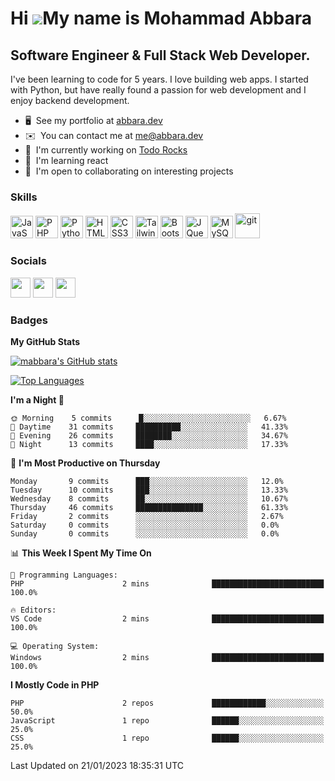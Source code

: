 Hi ![](https://user-images.githubusercontent.com/18350557/176309783-0785949b-9127-417c-8b55-ab5a4333674e.gif)My name is Mohammad Abbara
=======================================================================================================================================

Software Engineer & Full Stack Web Developer.
--------------------------------------------

I've been learning to code for 5 years. I love building web apps. I started with Python, but have really found a passion for web development and I enjoy backend development.

* 🖥️  See my portfolio at [abbara.dev](http://abbara.dev)
* ✉️  You can contact me at [me@abbara.dev](mailto:me@abbara.dev)
* 🚀  I'm currently working on [Todo Rocks](http://todo.rocks)
* 🧠  I'm learning react
* 🤝  I'm open to collaborating on interesting projects

### Skills

<p align="left">
<a href="https://developer.mozilla.org/en-US/docs/Web/JavaScript" target="_blank" rel="noreferrer"><img src="https://raw.githubusercontent.com/danielcranney/readme-generator/main/public/icons/skills/javascript-colored.svg" width="36" height="36" alt="JavaScript" /></a>
<a href="https://www.php.net/" target="_blank" rel="noreferrer"><img src="https://raw.githubusercontent.com/danielcranney/readme-generator/main/public/icons/skills/php-colored.svg" width="36" height="36" alt="PHP" /></a>
<a href="https://www.python.org/" target="_blank" rel="noreferrer"><img src="https://raw.githubusercontent.com/danielcranney/readme-generator/main/public/icons/skills/python-colored.svg" width="36" height="36" alt="Python" /></a>
<a href="https://developer.mozilla.org/en-US/docs/Glossary/HTML5" target="_blank" rel="noreferrer"><img src="https://raw.githubusercontent.com/danielcranney/readme-generator/main/public/icons/skills/html5-colored.svg" width="36" height="36" alt="HTML5" /></a>
<a href="https://www.w3.org/TR/CSS/#css" target="_blank" rel="noreferrer"><img src="https://raw.githubusercontent.com/danielcranney/readme-generator/main/public/icons/skills/css3-colored.svg" width="36" height="36" alt="CSS3" /></a>
<a href="https://tailwindcss.com/" target="_blank" rel="noreferrer"><img src="https://raw.githubusercontent.com/danielcranney/readme-generator/main/public/icons/skills/tailwindcss-colored.svg" width="36" height="36" alt="TailwindCSS" /></a>
<a href="https://getbootstrap.com/" target="_blank" rel="noreferrer"><img src="https://raw.githubusercontent.com/danielcranney/readme-generator/main/public/icons/skills/bootstrap-colored.svg" width="36" height="36" alt="Bootstrap" /></a>
<a href="https://jquery.com/" target="_blank" rel="noreferrer"><img src="https://raw.githubusercontent.com/danielcranney/readme-generator/main/public/icons/skills/jquery-colored.svg" width="36" height="36" alt="JQuery" /></a>
<a href="https://www.mysql.com/" target="_blank" rel="noreferrer"><img src="https://raw.githubusercontent.com/danielcranney/readme-generator/main/public/icons/skills/mysql-colored.svg" width="36" height="36" alt="MySQL" /></a>
<a href="https://git-scm.com/" target="_blank"> <img src="https://www.vectorlogo.zone/logos/git-scm/git-scm-icon.svg" alt="git" width="40" height="40"/> </a>
</p>


### Socials

<p align="left"> <a href="https://discord.com/users/MAbbara#0001" target="_blank" rel="noreferrer"><img src="https://raw.githubusercontent.com/danielcranney/readme-generator/main/public/icons/socials/discord.svg" width="32" height="32" /></a> <a href="https://www.github.com/mabbara" target="_blank" rel="noreferrer"><img src="https://raw.githubusercontent.com/danielcranney/readme-generator/main/public/icons/socials/github.svg" width="32" height="32" /></a> <a href="http://www.instagram.com/MA_Abbara" target="_blank" rel="noreferrer"><img src="https://raw.githubusercontent.com/danielcranney/readme-generator/main/public/icons/socials/instagram.svg" width="32" height="32" /></a></p>

### Badges

<b>My GitHub Stats</b>

<a href="http://www.github.com/mabbara"><img src="https://github-readme-stats.vercel.app/api?username=mabbara&show_icons=true&hide=&count_private=true&title_color=0891b2&text_color=ffffff&icon_color=0891b2&bg_color=1c1917&hide_border=true&show_icons=true" alt="mabbara's GitHub stats" /></a>

<a href="https://github.com/mabbara" align="left"><img src="https://github-readme-stats.vercel.app/api/top-langs/?username=mabbara&langs_count=10&title_color=0891b2&text_color=ffffff&icon_color=0891b2&bg_color=1c1917&hide_border=true&locale=en&custom_title=Top%20Languages" alt="Top Languages" /></a>


<!--START_SECTION:waka-->
**I'm a Night 🦉** 

```text
🌞 Morning    5 commits      █░░░░░░░░░░░░░░░░░░░░░░░░   6.67% 
🌆 Daytime    31 commits     ██████████░░░░░░░░░░░░░░░   41.33% 
🌃 Evening    26 commits     ████████░░░░░░░░░░░░░░░░░   34.67% 
🌙 Night      13 commits     ████░░░░░░░░░░░░░░░░░░░░░   17.33%

```
📅 **I'm Most Productive on Thursday** 

```text
Monday       9 commits      ███░░░░░░░░░░░░░░░░░░░░░░   12.0% 
Tuesday      10 commits     ███░░░░░░░░░░░░░░░░░░░░░░   13.33% 
Wednesday    8 commits      ██░░░░░░░░░░░░░░░░░░░░░░░   10.67% 
Thursday     46 commits     ███████████████░░░░░░░░░░   61.33% 
Friday       2 commits      ░░░░░░░░░░░░░░░░░░░░░░░░░   2.67% 
Saturday     0 commits      ░░░░░░░░░░░░░░░░░░░░░░░░░   0.0% 
Sunday       0 commits      ░░░░░░░░░░░░░░░░░░░░░░░░░   0.0%

```


📊 **This Week I Spent My Time On** 

```text
💬 Programming Languages: 
PHP                      2 mins              █████████████████████████   100.0%

🔥 Editors: 
VS Code                  2 mins              █████████████████████████   100.0%

💻 Operating System: 
Windows                  2 mins              █████████████████████████   100.0%

```

**I Mostly Code in PHP** 

```text
PHP                      2 repos             ████████████░░░░░░░░░░░░░   50.0% 
JavaScript               1 repo              ██████░░░░░░░░░░░░░░░░░░░   25.0% 
CSS                      1 repo              ██████░░░░░░░░░░░░░░░░░░░   25.0%

```



 Last Updated on 21/01/2023 18:35:31 UTC
<!--END_SECTION:waka-->